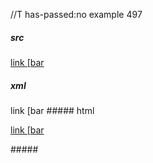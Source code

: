//T has-passed:no
example 497
##### src
[link \[bar][ref]

[ref]: /uri
##### xml
<?xml version="1.0" encoding="UTF-8"?>
<!DOCTYPE document SYSTEM "CommonMark.dtd">
<document xmlns="http://commonmark.org/xml/1.0">
  <paragraph>
    <link destination="/uri" title="">
      <text>link [bar</text>
    </link>
  </paragraph>
</document>
##### html
<p><a href="/uri">link [bar</a></p>
#####
